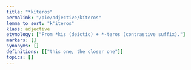```yaml
---
title: "*ḱíteros"
permalink: "/pie/adjective/ḱíteros"
lemma_to_sort: "k'iteros"
klass: adjective
etymology: ["From *ḱis (deictic) +‎ *-teros (contrastive suffix)."]
markers: []
synonyms: []
definitions: [["this one, the closer one"]]
topics: []
---
```

